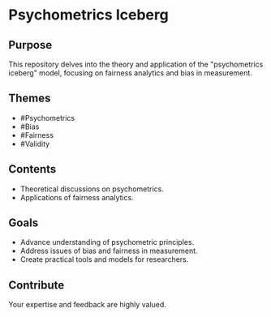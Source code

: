 # Psychometrics Iceberg

## Purpose
This repository delves into the theory and application of the "psychometrics iceberg" model, focusing on fairness analytics and bias in measurement.

## Themes
- #Psychometrics
- #Bias
- #Fairness
- #Validity

## Contents
- Theoretical discussions on psychometrics.
- Applications of fairness analytics.

## Goals
- Advance understanding of psychometric principles.
- Address issues of bias and fairness in measurement.
- Create practical tools and models for researchers.

## Contribute
Your expertise and feedback are highly valued.
